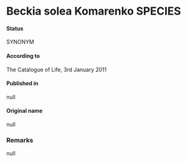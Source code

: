 # Beckia solea Komarenko SPECIES

#### Status
SYNONYM

#### According to
The Catalogue of Life, 3rd January 2011

#### Published in
null

#### Original name
null

### Remarks
null